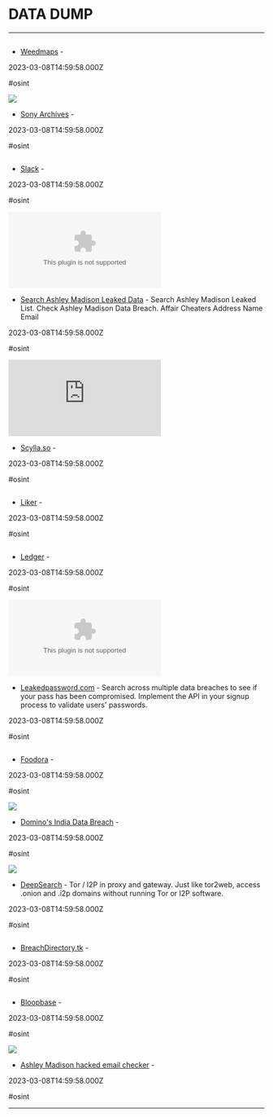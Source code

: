 # DATA DUMP

---

![]()

- [Weedmaps](https://bloopbase.keybase.pub/POPPY/WEEDMAPS/index.html) - 

2023-03-08T14:59:58.000Z

#osint

![](https://rdl.ink/render/https%3A%2F%2Fwikileaks.org%2Fsony%2Femails)

- [Sony Archives](https://wikileaks.org/sony/emails) - 

2023-03-08T14:59:58.000Z

#osint

![]()

- [Slack](https://bloopbase.keybase.pub/SLACK/index.html) - 

2023-03-08T14:59:58.000Z

#osint

![](https://rdl.ink/render/http%3A%2F%2Fcheckashleymadison.com)

- [Search Ashley Madison Leaked Data](http://checkashleymadison.com) - Search Ashley Madison Leaked List.  Check Ashley Madison Data Breach. Affair Cheaters Address Name Email

2023-03-08T14:59:58.000Z

#osint

![](https://rdl.ink/render/https%3A%2F%2Fscylla.so)

- [Scylla.so](https://scylla.so) - 

2023-03-08T14:59:58.000Z

#osint

![]()

- [Liker](https://bloopbase.keybase.pub/POPPY/LIKER/index.html) - 

2023-03-08T14:59:58.000Z

#osint

![]()

- [Ledger](https://bloopbase.keybase.pub/POPPY/LEDGER/index.html) - 

2023-03-08T14:59:58.000Z

#osint

![](https://rdl.ink/render/https%3A%2F%2Fleakedpassword.com)

- [Leakedpassword.com](https://leakedpassword.com) - Search across multiple data breaches to see if your pass has been compromised. Implement the API in your signup process to validate users' passwords.

2023-03-08T14:59:58.000Z

#osint

![]()

- [Foodora](https://bloopbase.keybase.pub/POPPY/FOODORA/index.html) - 

2023-03-08T14:59:58.000Z

#osint

![](https://rdl.ink/render/http%3A%2F%2Fdominosy6liy333vol227hjsud767wa7jkokhgs2f6ew6eultnyhodad.onion.pet)

- [Domino's India Data Breach](http://dominosy6liy333vol227hjsud767wa7jkokhgs2f6ew6eultnyhodad.onion.pet) - 

2023-03-08T14:59:58.000Z

#osint

![](https://rdl.ink/render/http%3A%2F%2Fxjypo5vzgmo7jca6b322dnqbsdnp3amd24ybx26x5nxbusccjkm4pwid.onion.pet)

- [DeepSearch](http://xjypo5vzgmo7jca6b322dnqbsdnp3amd24ybx26x5nxbusccjkm4pwid.onion.pet) - Tor / I2P in proxy and gateway. Just like tor2web, access .onion and .i2p domains without running Tor or I2P software.

2023-03-08T14:59:58.000Z

#osint

![]()

- [BreachDirectory.tk](https://breachdirectory.tk) - 

2023-03-08T14:59:58.000Z

#osint

![]()

- [Bloopbase](https://bloopbase.keybase.pub) - 

2023-03-08T14:59:58.000Z

#osint

![](https://rdl.ink/render/https%3A%2F%2Fashley.cynic.al)

- [Ashley Madison hacked email checker](https://ashley.cynic.al) - 

2023-03-08T14:59:58.000Z

#osint

---

